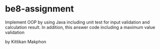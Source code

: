 # be8-assignment

Implement OOP by using Java including unit test for input validation and calculation result. In addition, this answer code including a maximum value validation

by Kittikan Makphon
